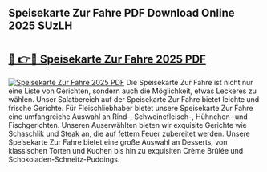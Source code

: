 ## Speisekarte Zur Fahre PDF Download Online 2025 SUzLH

# <h2><a href="http://gccj3l.nevu.top/?p=Speisekarte+Zur+Fahre">🔗 👉🔴 Speisekarte Zur Fahre 2025 PDF</a></h2>

[![Speisekarte Zur Fahre 2025 PDF](https://i.imgur.com/dBaPXMq.png)](http://gccj3l.nevu.top/?p=Speisekarte+Zur+Fahre)
Die Speisekarte Zur Fahre ist nicht nur eine Liste von Gerichten, sondern auch die Möglichkeit, etwas Leckeres zu wählen. Unser Salatbereich auf der Speisekarte Zur Fahre bietet leichte und frische Gerichte. Für Fleischliebhaber bietet unsere Speisekarte Zur Fahre eine umfangreiche Auswahl an Rind-, Schweinefleisch-, Hühnchen- und Fischgerichten. Unseren Auserwählten bieten wir exquisite Gerichte wie Schaschlik und Steak an, die auf fettem Feuer zubereitet werden. Unsere Speisekarte Zur Fahre bietet eine große Auswahl an Desserts, von klassischen Torten und Kuchen bis hin zu exquisiten Crème Brûlée und Schokoladen-Schneitz-Puddings.
